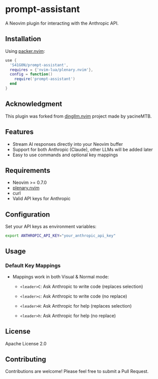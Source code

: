 # prompt-assistant

A Neovim plugin for interacting with the Anthropic API.

## Installation

Using [packer.nvim](https://github.com/wbthomason/packer.nvim):

```lua
use {
  'S41G0N/prompt-assistant',
  requires = {'nvim-lua/plenary.nvim'},
  config = function()
    require('prompt-assistant')
  end
}
```

## Acknowledgment

This plugin was forked from [dingllm.nvim](https://github.com/yacineMTB/dingllm.nvim) project made by yacineMTB.

## Features

- Stream AI responses directly into your Neovim buffer
- Support for both Anthropic (Claude), other LLMs will be added later
- Easy to use commands and optional key mappings

## Requirements

- Neovim >= 0.7.0
- [plenary.nvim](https://github.com/nvim-lua/plenary.nvim)
- curl
- Valid API keys for Anthropic


## Configuration

Set your API keys as environment variables:

```sh
export ANTHROPIC_API_KEY="your_anthropic_api_key"
```

## Usage

### Default Key Mappings
- Mappings work in both Visual & Normal mode:
  - `<leader>C`: Ask Anthropic to write code (replaces selection)
  - `<leader>c`: Ask Anthropic to write code (no replace)

  - `<leader>H`: Ask Anthropic for help (replaces selection)
  - `<leader>h`: Ask Anthropic for help (no replace)

## License

Apache License 2.0

## Contributing

Contributions are welcome! Please feel free to submit a Pull Request.
